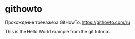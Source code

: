 # githowto

Прохождение тренажера GitHowTo. https://githowto.com/ru

This is the Hello World example from the git tutorial.